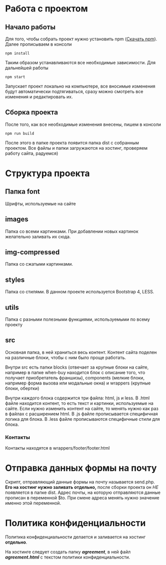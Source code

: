 # Работа с проектом

## Начало работы

Для того, чтобы собрать проект нужно установить npm ([Скачать npm](https://www.npmjs.com/get-npm)). Далее прописываем в консоли
```
npm install
```
Таким образом устанавливаются все необходимые зависимости.
Для дальнейшей работы
```
npm start
```
Запускает проект локально на компьютере, все вносимые изменения будут автоматически подтягиваться, сразу можно смотреть все изменения и редактировать их.

## Сборка проекта

После того, как все необходимые изменения внесены, пишем в консоли
```
npm run build
```
После этого в папке проекта появится папка dist с собранным проектом. Все файлы и папки загружаются на хостинг, проверяем работу сайта, радуемся)

# Структура проекта

## Папка font

Шрифты, используемые на сайте

## images

Папка со всеми картинками. При добавлении новых картинок желательно заливать их сюда.

## img-compressed

Папка со сжатыми картинками.

## styles

Папка со стилями. В данном проекте используется Bootstrap 4, LESS.

## utils

Папка с разными полезными функциями, используемыми по всему проекту

## src

Основная папка, в ней храниться весь контент. Контент сайта поделен на различные блоки, чтобы с ним было проще работать.

Внутри src есть папки blocks (отвечает за крупные блоки на сайте, например в папке when-buy находится блок с описание того, что получает приобретатель франшизы), components (мелкие блоки, например форма вызова или модальные окна) и wrappers (крупные блоки, обертки)

Внутри каждого блока содержится три файла: html, js и less.
В .html файле находится контент, то есть текст и картинки, используемые на сайте. Если нужно изменить контент на сайте, то менять нужно как раз в файлах с расширением html.
В .js файле прописывается специфичная логика для блока.
В .less файле прописываются специфичные стили для блока.

### Контакты ###

Контакты находятся в wrappers/footer/footer.html

# Отправка данных формы на почту

Скрипт, отправляющий данные формы на почту называется send.php. **Его на хостинг нужно заливать отдельно,** после сборки проекта он _НЕ_ появляется в папке dist.
Адрес почты, на которую отправляются данные прописан в переменной $to. При смене адреса менять нужно значение именно этой переменной.

# Политика конфиденциальности

Политика конфиденциальности делается и заливается на хостинг **отдельно**.

На хостинге следует создать папку _**agreement**_, в ней файл _**agreement.html**_ с текстом политики конфиденциальности.
